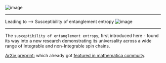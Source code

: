![image](https://github.com/prikarsartam/Masters-Thesis-Adiabatic-gauge-potential-and-signatures-of-quantum-criticality/assets/104849674/67f3613c-b685-4dde-934b-bbdc4268fecf)

------
Leading to --> Susceptibility of entanglement entropy
![image](https://github.com/user-attachments/assets/d435615f-872e-4cce-b6a7-cb9709c824ae)

------

The `susceptibility of entanglement entropy`, first introduced here - found its way into a new research demonstrating its universality across a wide range of Integrable and non-Integrable spin chains. 

[ArXiv preprint:]([url](https://arxiv.org/abs/2412.02236)) which already got [featured in mathematica commuity]([url](https://community.wolfram.com/groups/-/m/t/3342258)).
